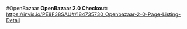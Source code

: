 #OpenBazaar
**OpenBazaar 2.0 Checkout:** https://invis.io/PE8F38SAU#/184735730_Openbazaar-2-0-Page-Listing-Detail
